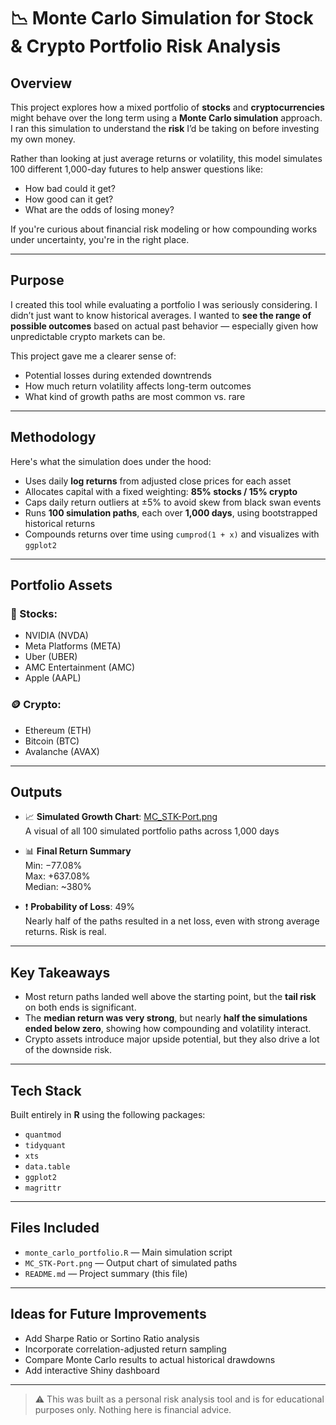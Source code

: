 # 📉 Monte Carlo Simulation for Stock & Crypto Portfolio Risk Analysis

## Overview

This project explores how a mixed portfolio of **stocks** and **cryptocurrencies** might behave over the long term using a **Monte Carlo simulation** approach. I ran this simulation to understand the **risk** I’d be taking on before investing my own money.

Rather than looking at just average returns or volatility, this model simulates 100 different 1,000-day futures to help answer questions like:

- How bad could it get?
- How good can it get?
- What are the odds of losing money?

If you're curious about financial risk modeling or how compounding works under uncertainty, you're in the right place.

---

## Purpose

I created this tool while evaluating a portfolio I was seriously considering. I didn’t just want to know historical averages. I wanted to **see the range of possible outcomes** based on actual past behavior — especially given how unpredictable crypto markets can be.

This project gave me a clearer sense of:

- Potential losses during extended downtrends
- How much return volatility affects long-term outcomes
- What kind of growth paths are most common vs. rare

---

## Methodology

Here's what the simulation does under the hood:

- Uses daily **log returns** from adjusted close prices for each asset
- Allocates capital with a fixed weighting: **85% stocks / 15% crypto**
- Caps daily return outliers at ±5% to avoid skew from black swan events
- Runs **100 simulation paths**, each over **1,000 days**, using bootstrapped historical returns
- Compounds returns over time using `cumprod(1 + x)` and visualizes with `ggplot2`

---

## Portfolio Assets

### 🧾 Stocks:
- NVIDIA (NVDA)
- Meta Platforms (META)
- Uber (UBER)
- AMC Entertainment (AMC)
- Apple (AAPL)

### 🪙 Crypto:
- Ethereum (ETH)
- Bitcoin (BTC)
- Avalanche (AVAX)

---

## Outputs

- 📈 **Simulated Growth Chart**: [MC_STK-Port.png](MC_STK-Port.png)  
  A visual of all 100 simulated portfolio paths across 1,000 days

- 📊 **Final Return Summary**  
  Min: −77.08%  
  Max: +637.08%  
  Median: ~380%  

- ❗ **Probability of Loss**: 49%  
  Nearly half of the paths resulted in a net loss, even with strong average returns. Risk is real.

---

## Key Takeaways

- Most return paths landed well above the starting point, but the **tail risk** on both ends is significant.
- The **median return was very strong**, but nearly **half the simulations ended below zero**, showing how compounding and volatility interact.
- Crypto assets introduce major upside potential, but they also drive a lot of the downside risk.

---

## Tech Stack

Built entirely in **R** using the following packages:

- `quantmod`
- `tidyquant`
- `xts`
- `data.table`
- `ggplot2`
- `magrittr`

---

## Files Included

- `monte_carlo_portfolio.R` — Main simulation script
- `MC_STK-Port.png` — Output chart of simulated paths
- `README.md` — Project summary (this file)

---

## Ideas for Future Improvements

- Add Sharpe Ratio or Sortino Ratio analysis
- Incorporate correlation-adjusted return sampling
- Compare Monte Carlo results to actual historical drawdowns
- Add interactive Shiny dashboard

---

> ⚠️ This was built as a personal risk analysis tool and is for educational purposes only. Nothing here is financial advice.

